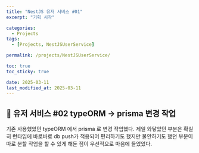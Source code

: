 ```yaml
---
title: "NestJS 유저 서비스 #01"
excerpt: "기획 시작"

categories:
  - Projects
tags:
  - [Projects, NestJSUserService]

permalink: /projects/NestJSUserService/

toc: true
toc_sticky: true

date: 2025-03-11
last_modified_at: 2025-03-11
---
```


## 🧸 유저 서비스 #02 typeORM -> prisma 변경 작업

기존 사용했었던 typeORM 에서 prisma 로 변경 작업했다.
제일 와닿았던 부분은 확실히 런타임에 바로바로 db push가 적용되어 편리하기도 했지만 불안하기도 했던 부분이 따로 분할 작업을 할 수 있게 해둔 점이 우선적으로 마음에 들었었다. 
